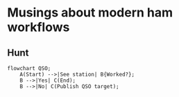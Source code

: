 # Musings about modern ham workflows

## Hunt

```mermaid
flowchart QSO;
    A(Start) -->|See station| B{Worked?};
    B -->|Yes| C(End);
    B -->|No| C(Publish QSO target);
```
